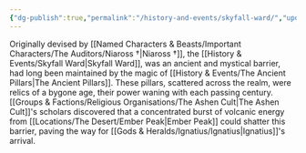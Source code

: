 ```yaml
---
{"dg-publish":true,"permalink":"/history-and-events/skyfall-ward/","updated":"2025-08-19T11:57:42.463+01:00"}
---
```


Originally devised by [[Named Characters & Beasts/Important Characters/The Auditors/Niaross †\|Niaross †]], the [[History & Events/Skyfall Ward\|Skyfall Ward]], was an ancient and mystical barrier, had long been maintained by the magic of [[History & Events/The Ancient Pillars\|The Ancient Pillars]]. These pillars, scattered across the realm, were relics of a bygone age, their power waning with each passing century. [[Groups & Factions/Religious Organisations/The Ashen Cult\|The Ashen Cult]]'s scholars discovered that a concentrated burst of volcanic energy from [[Locations/The Desert/Ember Peak\|Ember Peak]] could shatter this barrier, paving the way for [[Gods & Heralds/Ignatius/Ignatius\|Ignatius]]'s arrival.